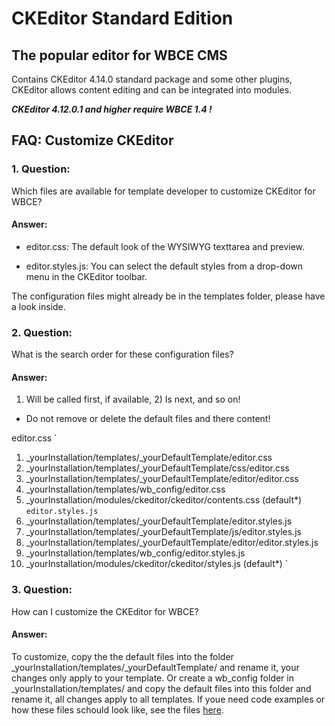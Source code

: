 # CKEditor Standard Edition

## The popular editor for WBCE CMS
Contains CKEditor 4.14.0 standard package and some other plugins, CKEditor allows content editing and can be integrated into modules.

***CKEditor 4.12.0.1 and higher require WBCE 1.4 !***

## FAQ: Customize CKEditor

### 1. Question:

Which files are available for template developer to customize CKEditor for WBCE?

#### Answer:

+ editor.css:
The default look of the WYSIWYG texttarea and preview.

+ editor.styles.js:
You can select the default styles from a drop-down menu in the CKEditor toolbar.

The configuration files might already be in the templates folder, please have a look inside.

### 2. Question:

What is the search order for these configuration files?

#### Answer:

1) Will be called first, if available, 2) Is next, and so on!

* Do not remove or delete the default files and there content!

editor.css
`
1) _yourInstallation/templates/_yourDefaultTemplate/editor.css
2) _yourInstallation/templates/_yourDefaultTemplate/css/editor.css
3) _yourInstallation/templates/_yourDefaultTemplate/editor/editor.css
4) _yourInstallation/templates/wb_config/editor.css
5) _yourInstallation/modules/ckeditor/ckeditor/contents.css (default*)
`
editor.styles.js
`
1) _yourInstallation/templates/_yourDefaultTemplate/editor.styles.js
2) _yourInstallation/templates/_yourDefaultTemplate/js/editor.styles.js
3) _yourInstallation/templates/_yourDefaultTemplate/editor/editor.styles.js
4) _yourInstallation/templates/wb_config/editor.styles.js
5) _yourInstallation/modules/ckeditor/ckeditor/styles.js (default*)
`
### 3. Question:

How can I customize the CKEditor for WBCE?

#### Answer:

To customize, copy the the default files into the folder _yourInstallation/templates/_yourDefaultTemplate/ and rename it, your changes only apply to your template.
Or create a wb_config folder in _yourInstallation/templates/ and copy the default files into this folder and rename it, all changes apply to all templates.
If youe need code examples or how these files schould look like, see the files [here](https://github.com/Colinax/CKEditor/tree/archive/wb_config).